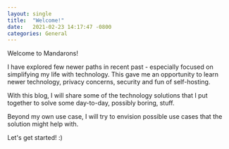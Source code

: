 ```yaml
---
layout: single
title:  "Welcome!"
date:   2021-02-23 14:17:47 -0800
categories: General
---
```

Welcome to Mandarons!

I have explored few newer paths in recent past - especially focused on simplifying my life with technology. 
This gave me an opportunity to learn newer technology, privacy concerns, security and fun of self-hosting. 

With this blog, I will share some of the technology solutions that I put together to solve some day-to-day, possibly boring, stuff.

Beyond my own use case, I will try to envision possible use cases that the solution might help with. 

Let's get started! :)